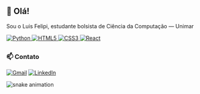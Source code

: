 ## 👋 Olá! 
Sou o Luis Felipi, estudante bolsista de Ciência da Computação — Unimar

<a href="https://www.python.org/" target="_blank">
  <img src="https://img.icons8.com/color/32/000000/python.png" alt="Python"/>
</a>
<a href="https://developer.mozilla.org/pt-BR/docs/Web/HTML" target="_blank">
  <img src="https://img.icons8.com/color/32/000000/html-5.png" alt="HTML5"/>
</a>
<a href="https://developer.mozilla.org/pt-BR/docs/Web/CSS" target="_blank">
  <img src="https://img.icons8.com/color/32/000000/css3.png" alt="CSS3"/>
</a>
<a href="https://reactjs.org/" target="_blank">
  <img src="https://img.icons8.com/color/32/000000/react-native.png" alt="React"/>
</a>

##
### 📫 Contato
[![Gmail](https://img.shields.io/badge/Gmail-D14836?style=for-the-badge&logo=gmail&logoColor=white)](mailto:linsluisfelipi@gmail.com) [![LinkedIn](https://img.shields.io/badge/LinkedIn-0077B5?style=for-the-badge&logo=linkedin&logoColor=white)](https://www.linkedin.com/in/luiisLIins)  

![snake animation](https://github.com/luiisliins)
